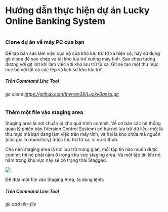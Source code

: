 # Hướng dẫn thực hiện dự án Lucky Online Banking System

# 
### Clone dự án về máy PC của bạn

Để tạo bản sao làm việc cục bộ của kho lưu trữ từ xa hiện có, hãy sử dụng git clone để sao chép và tải kho lưu trữ xuống máy tính. Sao chép tương đương với git init khi làm việc với kho lưu trữ từ xa. Git sẽ tạo một thư mục cục bộ với tất cả các tệp và lịch sử kho lưu trữ.
##### Trên Command Line Tool
###### git clone https://github.com/thytran38/LuckyBanks.git


# 
### Thêm một file vào staging area 
Staging area là nơi chuẩn bị cho quá trình commit. Về cơ bản các hệ thống quản lý phiên bản (Version Control System) có hai nơi lưu trữ dữ liệu: một là thư mục mà bạn đang làm việc trên máy tính, và hai là kho chứa mã nguồn (còn gọi là repository) được lưu trữ từ xa, ví dụ Github.

Cho nên staging area là nơi lưu trữ trung gian, mỗi tập tin nào muốn được commit thì nó phải nằm ở trong khu vực staging area. Và một tập tin khi nó nằm trong khu vực này sẽ có trạng thái Stagged.

![](https://thachpham.com/wp-content/uploads/2015/04/git-staging-area.png?raw=true)

Để đưa một file vào Staging Area, ta dùng lệnh:

##### Trên Command Line Tool
###### git add tên-file 







